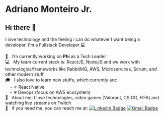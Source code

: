 # Adriano Monteiro Jr.

## Hi there 👋
I love technology and the feeling I can do whatever I want being a developer.
I'm a Fullstack Developer :computer:

 :rocket:  &nbsp; I'm currently working on **Phi** as a Tech Leader
 <br/> :computer: &nbsp; My team current stack is: ReactJS, NodeJS and we work with technologies/frameworks like RabbitMQ, AWS, Microservices, Scrum, and other modern stuff. 
 <br/> 🎓 &nbsp; I also love to learn new stuffs, which currently are:
 <br/> &nbsp; &nbsp; - ⚛ React Native
 <br/> &nbsp; &nbsp; - ❇ Devops (focus on AWS ecosystem)
 <br/> 💬  &nbsp; About me: I love technologies, video games (Valorant, CS:GO, FIFA) and watching live streams on Twitch
 <br/> :email: &nbsp; If you need me, you can reach me at: [![Linkedin Badge](https://img.shields.io/badge/-Adriano%20Monteiro-blue?style=flat-square&logo=Linkedin&logoColor=white&link=https://www.linkedin.com/in/adriano-monteiro-jr-8172bb11a/)](https://www.linkedin.com/in/adriano-monteiro-jr-8172bb11a/) [![Gmail Badge](https://img.shields.io/badge/-amonteirojr@gmail.com-c14438?style=flat-square&logo=Gmail&logoColor=white&link=mailto:amonteirojr@gmail.com)](mailto:amonteirojr@gmail.com) 
